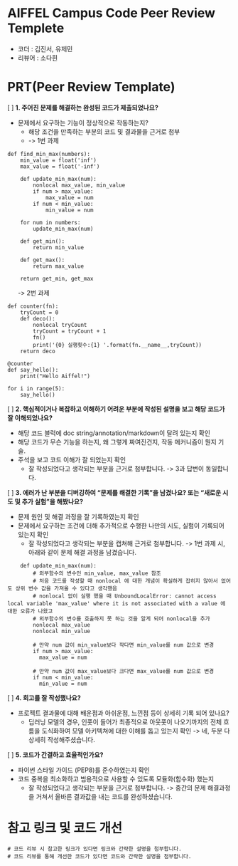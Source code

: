 # AIFFEL Campus Code Peer Review Templete

-   코더 : 김진서, 유제민
-   리뷰어 : 소다흰

# PRT(Peer Review Template)

\[ \] **1\. 주어진 문제를 해결하는 완성된 코드가 제출되었나요?**

-   문제에서 요구하는 기능이 정상적으로 작동하는지?
    -   해당 조건을 만족하는 부분의 코드 및 결과물을 근거로 첨부
    -   \-> 1번 과제

```
def find_min_max(numbers):
    min_value = float('inf')
    max_value = float('-inf')

    def update_min_max(num):
        nonlocal max_value, min_value
        if num > max_value:
            max_value = num
        if num < min_value:
            min_value = num

    for num in numbers:
        update_min_max(num)

    def get_min():
        return min_value

    def get_max():
        return max_value

    return get_min, get_max
```

      -> 2번 과제

```
def counter(fn):
    tryCount = 0
    def deco():
        nonlocal tryCount
        tryCount = tryCount + 1
        fn()
        print('{0} 실행횟수:{1} '.format(fn.__name__,tryCount))
    return deco

@counter
def say_hello():
    print("Hello Aiffel!")

for i in range(5):
    say_hello()
```

\[ \] **2\. 핵심적이거나 복잡하고 이해하기 어려운 부분에 작성된 설명을 보고 해당 코드가 잘 이해되었나요?**

-   해당 코드 블럭에 doc string/annotation/markdown이 달려 있는지 확인
-   해당 코드가 무슨 기능을 하는지, 왜 그렇게 짜여진건지, 작동 메커니즘이 뭔지 기술.
-   주석을 보고 코드 이해가 잘 되었는지 확인
    -   잘 작성되었다고 생각되는 부분을 근거로 첨부합니다. -> 3과 답변이 동일합니다.

\[ \] **3\. 에러가 난 부분을 디버깅하여 “문제를 해결한 기록”을 남겼나요? 또는 “새로운 시도 및 추가 실험”을 해봤나요?**

-   문제 원인 및 해결 과정을 잘 기록하였는지 확인
-   문제에서 요구하는 조건에 더해 추가적으로 수행한 나만의 시도, 실험이 기록되어 있는지 확인
    -   잘 작성되었다고 생각되는 부분을 캡쳐해 근거로 첨부합니다. -> 1번 과제 시, 아래와 같이 문제 해결 과정을 남겼습니다.  
          
        

```
    def update_min_max(num):
        # 외부함수의 변수인 min_value, max_value 참조
        # 처음 코드를 작성할 때 nonlocal 에 대한 개념이 확실하게 잡히지 않아서 없어도 상위 변수 값을 가져올 수 있다고 생각했음
        # nonlocal 없이 실행 했을 때 UnboundLocalError: cannot access local variable 'max_value' where it is not associated with a value 에 대한 오류가 나왔고
        # 외부함수의 변수를 호출하지 못 하는 것을 알게 되어 nonlocal을 추가
        nonlocal max_value
        nonlocal min_value

        # 만약 num 값이 min_value보다 작다면 min_value를 num 값으로 변경
        if num > max_value:
          max_value = num

        # 만약 num 값이 max_value보다 크다면 max_value를 num 값으로 변경
        if num < min_value:
          min_value = num
```

\[ \] **4\. 회고를 잘 작성했나요?**

-   프로젝트 결과물에 대해 배운점과 아쉬운점, 느낀점 등이 상세히 기록 되어 있나요?
    -   딥러닝 모델의 경우, 인풋이 들어가 최종적으로 아웃풋이 나오기까지의 전체 흐름을 도식화하여 모델 아키텍쳐에 대한 이해를 돕고 있는지 확인 -> 네, 두분 다 상세히 작성해주셨습니다.

\[ \] **5\. 코드가 간결하고 효율적인가요?**

-   파이썬 스타일 가이드 (PEP8)를 준수하였는지 확인
-   코드 중복을 최소화하고 범용적으로 사용할 수 있도록 모듈화(함수화) 했는지
    -   잘 작성되었다고 생각되는 부분을 근거로 첨부합니다. -> 중간의 문제 해결과정을 거쳐서 올바른 결과값을 내는 코드를 완성하셨습니다.

# 참고 링크 및 코드 개선

```
# 코드 리뷰 시 참고한 링크가 있다면 링크와 간략한 설명을 첨부합니다.
# 코드 리뷰를 통해 개선한 코드가 있다면 코드와 간략한 설명을 첨부합니다.
```
